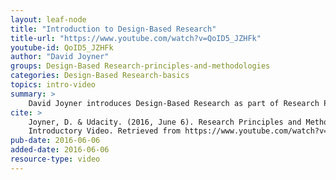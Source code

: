 ```yaml
---
layout: leaf-node
title: "Introduction to Design-Based Research"
title-url: "https://www.youtube.com/watch?v=QoID5_JZHFk"
youtube-id: QoID5_JZHFk
author: "David Joyner"
groups: Design-Based Research-principles-and-methodologies
categories: Design-Based Research-basics
topics: intro-video
summary: >
    David Joyner introduces Design-Based Research as part of Research Principles and Methodologies.
cite: >
    Joyner, D. & Udacity. (2016, June 6). Research Principles and Methodologies: Design-Based Research
    Introductory Video. Retrieved from https://www.youtube.com/watch?v=QoID5_JZHFk
pub-date: 2016-06-06
added-date: 2016-06-06
resource-type: video
---
```

